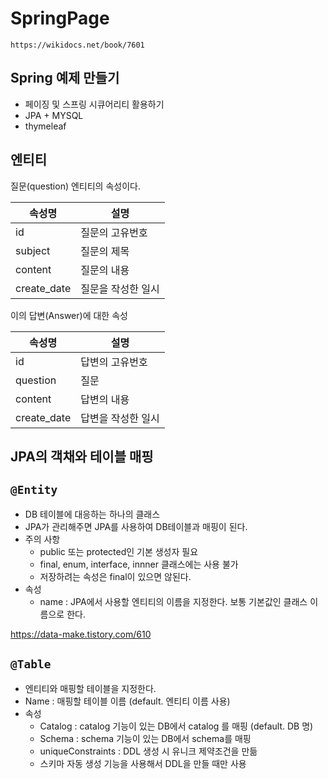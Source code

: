 # SpringPage

    https://wikidocs.net/book/7601     

## Spring 예제 만들기 
- 페이징 및 스프링 시큐어리티 활용하기 
- JPA + MYSQL
- thymeleaf

## 엔티티

질문(question) 엔티티의 속성이다. 

| 속성명     | 설명         |
|---------|------------|
| id      | 질문의 고유번호   |
| subject | 질문의 제목     |
| content | 질문의 내용     |
| create_date | 질문을 작성한 일시 |

이의 답변(Answer)에 대한 속성 

| 속성명      | 설명         |
|----------|------------|
| id       | 답변의 고유번호   |
| question | 질문         |
| content  | 답변의 내용     |
| create_date  | 답변을 작성한 일시 |


## JPA의 객채와 테이블 매핑 

## `@Entity `
- DB 테이블에 대응하는 하나의 클래스
- JPA가 관리해주면 JPA를 사용하여 DB테이블과 매핑이 된다.
- 주의 사항 
  - public 또는 protected인 기본 생성자 필요
  - final, enum, interface, innner 클래스에는 사용 불가
  - 저장하려는 속성은 final이 있으면 않된다. 
- 속성 
  - name : JPA에서 사용할 엔티티의 이름을 지정한다. 보통 기본값인 클래스
  이름으로 한다. 

https://data-make.tistory.com/610

## `@Table`
- 엔티티와 매핑할 테이블을 지정한다. 
- Name : 매핑할 테이블 이름 (default. 엔티티 이름 사용)
- 속성 
  - Catalog : catalog 기능이 있는 DB에서 catalog 를 매핑 (default. DB 명)
  - Schema : schema 기능이 있는 DB에서 schema를 매핑 
  - uniqueConstraints : DDL 생성 시 유니크 제약조건을 만듦 
  - 스키마 자동 생성 기능을 사용해서 DDL을 만들 때만 사용